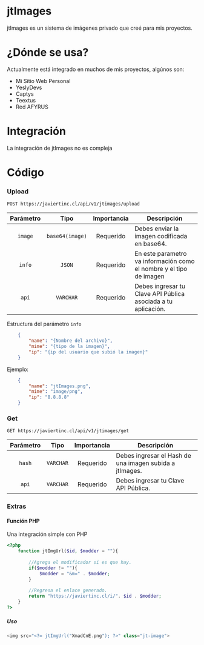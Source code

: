 # jtImages

jtImages es un sistema de imágenes privado que creé para mis proyectos.

# ¿Dónde se usa?

Actualmente está integrado en muchos de mis proyectos, algúnos son:

- Mi Sitio Web Personal
- YeslyDevs
- Captys
- Teextus
- Red AFYRUS

# Integración

La integración de jtImages no es compleja

# Código

### Upload
```
POST https://javiertinc.cl/api/v1/jtimages/upload
```

| Parámetro | Tipo | Importancia | Descripción |
|:---------:|:----:|:-----------:|-------------|
| `image` | `base64(image)` | Requerido | Debes enviar la imagen codificada en base64. |
| `info` | `JSON` | Requerido | En este parametro va información como el nombre y el tipo de imagen |
| `api` | `VARCHAR` | Requerido | Debes ingresar tu Clave API Pública asociada a tu aplicación. |

Estructura del parámetro `info`
```json
    {
        "name": "{Nombre del archivo}",
        "mime": "{tipo de la imagen}",
        "ip": "{ip del usuario que subió la imagen}"
    }
```
Ejemplo:
```json
    {
        "name": "jtImages.png",
        "mime": "image/png",
        "ip": "8.8.8.8"
    }
```

### Get
```
GET https://javiertinc.cl/api/v1/jtimages/get
```

| Parámetro | Tipo | Importancia | Descripción |
|:---------:|:----:|:-----------:|-------------|
| `hash` | `VARCHAR` | Requerido | Debes ingresar el Hash de una imagen subida a jtImages. |
| `api` | `VARCHAR` | Requerido | Debes ingresar tu Clave API Pública. |

### Extras

#### Función PHP
Una integración simple con PHP

``` php
<?php
    function jtImgUrl($id, $modder = ""){
    
    	//Agrega el modificador si es que hay.
    	if($modder != ""){
    		$modder = "&m=" . $modder;
    	}
    	
    	//Regresa el enlace generado.
    	return "https://javiertinc.cl/i/". $id . $modder;
    }
?>
```

##### Uso
``` php
<img src="<?= jtImgUrl("XmadCnE.png"); ?>" class="jt-image">
```